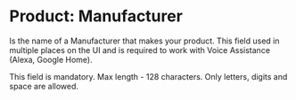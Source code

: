 # Product: Manufacturer

Is the name of a Manufacturer that makes your product. This field used in multiple places on the UI and is required to work with Voice Assistance \(Alexa, Google Home\).

This field is mandatory. Max length - 128 characters. Only letters, digits and space are allowed.

